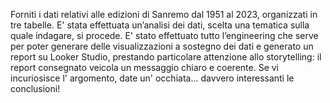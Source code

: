 Forniti i dati relativi alle edizioni di Sanremo dal 1951 al 2023, organizzati in tre tabelle. E' stata effettuata unʼanalisi dei dati, scelta una tematica sulla quale indagare, si procede. 
E' stato effettuato tutto lʼengineering che  serve per poter generare delle visualizzazioni a sostegno dei dati e generato un report su Looker Studio, prestando particolare attenzione allo storytelling: 
il report consegnato veicola un  messaggio  chiaro e coerente. 
Se vi incuriosisce l' argomento, date un' occhiata... davvero interessanti le conclusioni!
